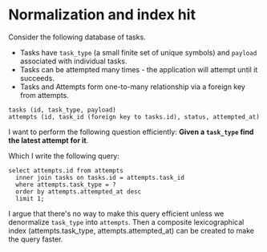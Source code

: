 # Normalization and index hit

Consider the following database of tasks.

* Tasks have `task_type` (a small finite set of unique symbols) and `payload` associated with individual tasks.
* Tasks can be attempted many times - the application will attempt until it succeeds.
* Tasks and Attempts form one-to-many relationship via a foreign key from attempts.

```
tasks (id, task_type, payload)
attempts (id, task_id (foreign key to tasks.id), status, attempted_at)
```

I want to perform the following question efficiently: **Given a `task_type` find the latest attempt for it**.

Which I write the following query:
```
select attempts.id from attempts
  inner join tasks on tasks.id = attempts.task_id
  where attempts.task_type = ?
  order by attempts.attempted_at desc
  limit 1;
```

I argue that there's no way to make this query efficient unless we denormalize `task_type` into `attempts`.
Then a composite lexicographical index (attempts.task_type, attempts.attempted_at) can be created to make the query faster.
